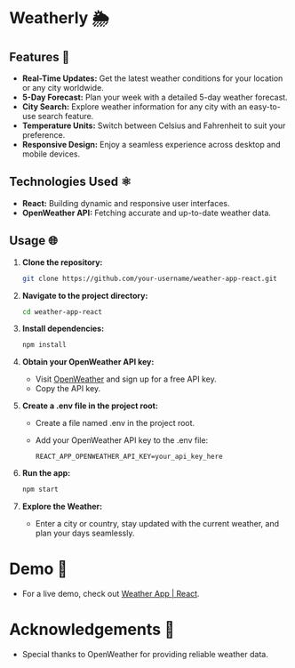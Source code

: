 # Weatherly 🌦️

## Features 🚀

- **Real-Time Updates:** Get the latest weather conditions for your location or any city worldwide.
- **5-Day Forecast:** Plan your week with a detailed 5-day weather forecast.
- **City Search:** Explore weather information for any city with an easy-to-use search feature.
- **Temperature Units:** Switch between Celsius and Fahrenheit to suit your preference.
- **Responsive Design:** Enjoy a seamless experience across desktop and mobile devices.

## Technologies Used ⚛️

- **React:** Building dynamic and responsive user interfaces.
- **OpenWeather API:** Fetching accurate and up-to-date weather data.

## Usage 🌐

1. **Clone the repository:**

   ```bash
   git clone https://github.com/your-username/weather-app-react.git

2. **Navigate to the project directory:**

   ```bash
   cd weather-app-react

3. **Install dependencies:**

   ```bash
   npm install

4. **Obtain your OpenWeather API key:**

   - Visit <a href="https://openweathermap.org/">OpenWeather</a> and sign up for a free API key.
   - Copy the API key.
  
5. **Create a .env file in the project root:**

   - Create a file named .env in the project root.
   - Add your OpenWeather API key to the .env file:
  
     ```env
     REACT_APP_OPENWEATHER_API_KEY=your_api_key_here

6. **Run the app:**

   ```bash
   npm start

7. **Explore the Weather:**

   - Enter a city or country, stay updated with the current weather, and plan your days seamlessly.
  
# Demo 🎥

- For a live demo, check out <a href="https://weather-application-using-react.netlify.app/">Weather App | React</a>.

# Acknowledgements 🙏

- Special thanks to OpenWeather for providing reliable weather data.
